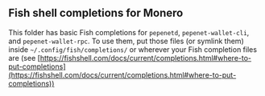 ## Fish shell completions for Monero
This folder has basic Fish completions for `pepenetd`, `pepenet-wallet-cli`, and `pepenet-wallet-rpc`. To use them, put those files (or symlink them) inside `~/.config/fish/completions/` or wherever your Fish completion files are (see [https://fishshell.com/docs/current/completions.html#where-to-put-completions](https://fishshell.com/docs/current/completions.html#where-to-put-completions))

